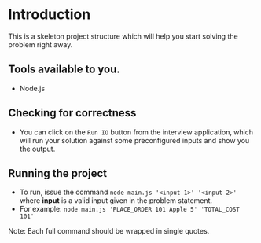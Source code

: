 # Introduction

This is a skeleton project structure which will help you start solving the problem right away.

## Tools available to you.
- Node.js

## Checking for correctness 

- You can click on the `Run IO` button from the interview application, which will run your solution against some preconfigured inputs and show you the output.

## Running the project

- To run, issue the command `node main.js '<input 1>' '<input 2>'` where  **input** is a valid input given in the problem statement.
- For example: `node main.js 'PLACE_ORDER 101 Apple 5' 'TOTAL_COST 101'`

Note: Each full command should be wrapped in single quotes.